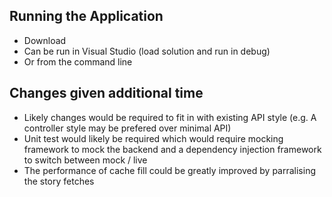 ## Running the Application

- Download
- Can be run in Visual Studio (load solution and run in debug)
- Or from the command line

## Changes given additional time

- Likely changes would be required to fit in with existing API style (e.g. A controller style may be prefered over minimal API)
- Unit test would likely be required which would require mocking framework to mock the backend and a dependency injection framework to switch between mock / live
- The performance of cache fill could be greatly improved by parralising the story fetches
